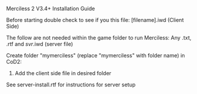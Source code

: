 Merciless 2 V3.4+ Installation Guide

Before starting double check to see if you this file:
[filename].iwd (Client Side)

The follow are not needed within the game folder to run Merciless:
Any .txt, .rtf and _svr_.iwd (server file)

Create folder "mymerciless" (replace "mymerciless" with folder name) in CoD2:
1. Add the client side file in desired folder

See server-install.rtf for instructions for server setup
